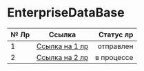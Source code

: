 # EnterpriseDataBase


| № Лр  | Ссылка    | Статус лр|
|-------|:---------:|---------:|
|   1   |[Ссылка на 1 лр](https://github.com/WonMin13/EnterpriseDataBase/blob/main/Lab%20Work%20%231/README.md)        |отправлен          |
|   2   |[Ссылка на 2 лр]()           |в процессе          |

